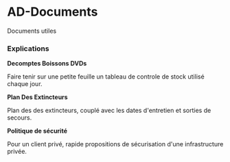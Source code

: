 # AD-Documents
Documents utiles

### Explications

**Decomptes Boissons DVDs**

Faire tenir sur une petite feuille un tableau de controle de stock utilisé chaque jour.

**Plan Des Extincteurs**

Plan des des extincteurs, couplé avec les dates d'entretien et sorties de secours.

**Politique de sécurité**

Pour un client privé, rapide propositions de sécurisation d'une infrastructure privée.

